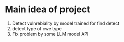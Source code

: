 # Main idea of project

1. Detect vulnrebiality by model trained for find detect 
2. detect type of cwe type 
3. Fix problem by some LLM model API